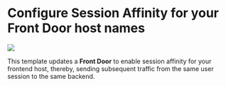 # Configure Session Affinity for your Front Door host names

<a href="https://portal.azure.com/#create/Microsoft.Template/uri/https%3A%2F%2Fraw.githubusercontent.com%2FAzure%2Fazure-quickstart-templates%2Fmaster%2F201-front-door-session-affinity%2Fazuredeploy.json" target="_blank">
    <img src="http://azuredeploy.net/deploybutton.png"/>
</a>

This template updates a **Front Door** to enable session affinity for your frontend host, thereby, sending subsequent traffic from the same user session to the same backend.
